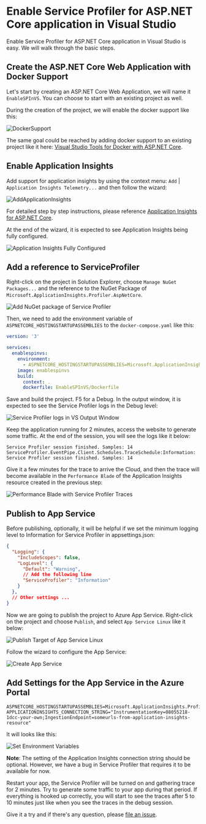 # Enable Service Profiler for ASP.NET Core application in Visual Studio
Enable Service Profiler for ASP.NET Core application in Visual Studio is easy. We will walk through the basic steps.

## Create the ASP.NET Core Web Application with Docker Support
Let's start by creating an ASP.NET Core Web Application, we will name it `EnableSPInVS`. You can choose to start with an existing project as well.

During the creation of the project, we will enable the docker support like this:

![DockerSupport](./.media/DockerSupport.png)

The same goal could be reached by adding docker support to an existing project like it here: [Visual Studio Tools for Docker with ASP.NET Core](https://docs.microsoft.com/en-us/aspnet/core/host-and-deploy/docker/visual-studio-tools-for-docker).

## Enable Application Insights
Add support for application insights by using the context menu: `Add` | `Application Insights Telemetry...` and then follow the wizard:

![AddApplicationInsights](./.media/AddApplicationInsights.png)

For detailed step by step instructions, please reference [Application Insights for ASP.NET Core](https://docs.microsoft.com/en-us/azure/application-insights/app-insights-asp-net-core).

At the end of the wizard, it is expected to see Application Insights being fully configured.

![Application Insights Fully Configured](./.media/ApplicationInsightsConfigured.png)

## Add a reference to ServiceProfiler
Right-click on the project in Solution Explorer, choose `Manage NuGet Packages...` and the reference to the NuGet Package of `Microsoft.ApplicationInsights.Profiler.AspNetCore`.

![Add NuGet package of Service Profiler](./.media/AddNuGetPackageOfServiceProfiler.png)

Then, we need to add the environment variable of `ASPNETCORE_HOSTINGSTARTUPASSEMBLIES` to the `docker-compose.yaml` like this:
```yaml
version: '3'

services:
  enablespinvs:
    environment:
      - ASPNETCORE_HOSTINGSTARTUPASSEMBLIES=Microsoft.ApplicationInsights.Profiler.AspNetCore
    image: enablespinvs
    build:
      context: .
      dockerfile: EnableSPInVS/Dockerfile

```
Save and build the project. F5 for a Debug. In the output window, it is expected to see the Service Profiler logs in the Debug level:

![Service Profiler logs in VS Output Window](./.media/ServiceProfilerLogInVSOutput.png)

Keep the application running for 2 minutes, access the website to generate some traffic. At the end of the session, you will see the logs like it below:

```log
Service Profiler session finished. Samples: 14
ServiceProfiler.EventPipe.Client.Schedules.TraceSchedule:Information: Service Profiler session finished. Samples: 14
```

Give it a few minutes for the trace to arrive the Cloud, and then the trace will become available in the `Performance Blade` of the Application Insights resource created in the previous step:

![Performance Blade with Service Profiler Traces](./.media/performance-blade.png)

## Publish to App Service
Before publishing, optionally, it will be helpful if we set the minimum logging level to Information for Service Profiler in appsettings.json:
```json
{
  "Logging": {
    "IncludeScopes": false,
    "LogLevel": {
      "Default": "Warning",
      // Add the following line
      "ServiceProfiler": "Information"
    }
  },
  // Other settings ...
}
```
Now we are going to publish the project to Azure App Service. Right-click on the project and choose `Publish`, and select `App Service Linux` like it below:

![Publish Target of App Service Linux](./.media/PublishTarget.png)

Follow the wizard to configure the App Service:

![Create App Service](./.media/CreateAppService.png)

## Add Settings for the App Service in the Azure Portal

```
ASPNETCORE_HOSTINGSTARTUPASSEMBLIES=Microsoft.ApplicationInsights.Profiler.AspNetCore
APPLICATIONINSIGHTS_CONNECTION_STRING="InstrumentationKey=08055218-1dcc-your-own;IngestionEndpoint=someurls-from-application-insights-resource"
```
It will looks like this:

![Set Environment Variables](./.media/SetEnvInPortal.png)

**Note**: The setting of the Application Insights connection string should be optional. However, we have a bug in Service Profiler that requires it to be available for now.

Restart your app, the Service Profiler will be turned on and gathering trace for 2 minutes. Try to generate some traffic to your app during that period. If everything is hooked up correctly, you will start to see the traces after 5 to 10 minutes just like when you see the traces in the debug session.

Give it a try and if there's any question, please [file an issue](https://github.com/Microsoft/ApplicationInsights-Profiler-AspNetCore/issues).
